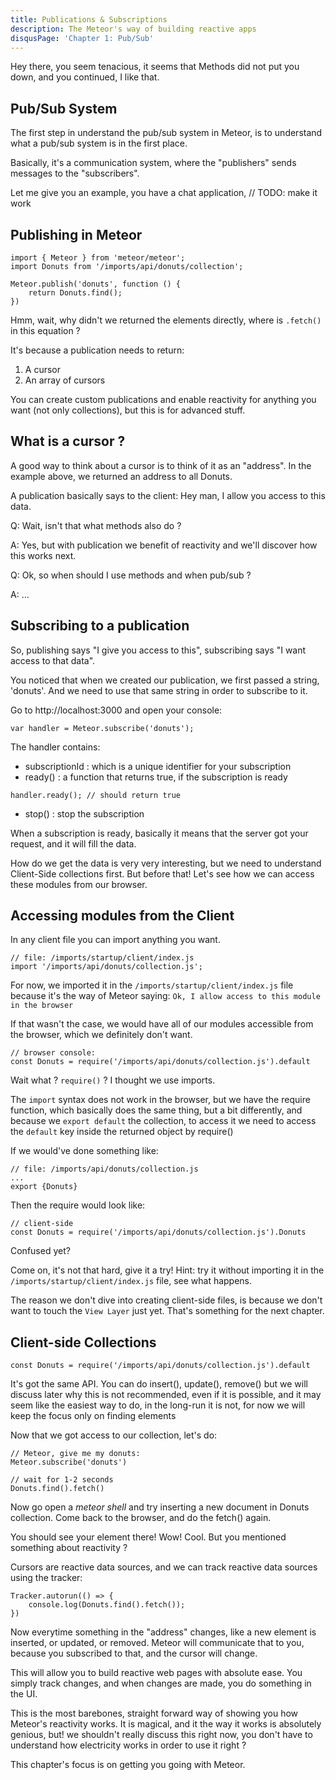 ```yaml
---
title: Publications & Subscriptions
description: The Meteor's way of building reactive apps
disqusPage: 'Chapter 1: Pub/Sub'
---
```


Hey there, you seem tenacious, it seems that Methods did not put you down, and you continued, I like that.

## Pub/Sub System

The first step in understand the pub/sub system in Meteor, is to understand what a pub/sub system is in the first place.

Basically, it's a communication system, where the "publishers" sends messages to the "subscribers".

Let me give you an example, you have a chat application, // TODO: make it work

## Publishing in Meteor

```
import { Meteor } from 'meteor/meteor';
import Donuts from '/imports/api/donuts/collection';

Meteor.publish('donuts', function () {
    return Donuts.find();
})
```

Hmm, wait, why didn't we returned the elements directly, where is `.fetch()` in this equation ?

It's because a publication needs to return:
1. A cursor
2. An array of cursors

You can create custom publications and enable reactivity for anything you want (not only collections), 
but this is for advanced stuff.

## What is a cursor ?

A good way to think about a cursor is to think of it as an "address". In the example above, we returned an address
to all Donuts.

A publication basically says to the client:
Hey man, I allow you access to this data.

Q: Wait, isn't that what methods also do ?

A: Yes, but with publication we benefit of reactivity and we'll discover how this works next.

Q: Ok, so when should I use methods and when pub/sub ?

A: ...

## Subscribing to a publication

So, publishing says "I give you access to this", subscribing says "I want access to that data".

You noticed that when we created our publication, we first passed a string, 'donuts'. And we need to use
that same string in order to subscribe to it.

Go to http://localhost:3000 and open your console:
```
var handler = Meteor.subscribe('donuts');
```

The handler contains:
- subscriptionId : which is a unique identifier for your subscription
- ready() : a function that returns true, if the subscription is ready
```
handler.ready(); // should return true
```
- stop() : stop the subscription

When a subscription is ready, basically it means that the server got your request, and it will fill the data.

How do we get the data is very very interesting, but we need to understand Client-Side collections first. But before that! 
Let's see how we can access these modules from our browser.

## Accessing modules from the Client

In any client file you can import anything you want.
```
// file: /imports/startup/client/index.js
import '/imports/api/donuts/collection.js';
```

For now, we imported it in the `/imports/startup/client/index.js` file because it's the way of Meteor saying:
`Ok, I allow access to this module in the browser`

If that wasn't the case, we would have all of our modules accessible from the browser, which we definitely don't want.

```
// browser console:
const Donuts = require('/imports/api/donuts/collection.js').default
```

Wait what ? `require()` ? I thought we use imports.

The `import` syntax does not work in the browser, but we have the require function, which basically does the same thing, but a bit differently, 
and because we `export default` the collection, to access it we need to access the `default` key inside the returned object by require()

If we would've done something like:

```
// file: /imports/api/donuts/collection.js
... 
export {Donuts}
```

Then the require would look like:

```
// client-side
const Donuts = require('/imports/api/donuts/collection.js').Donuts
```

Confused yet?

Come on, it's not that hard, give it a try! Hint: try it without importing it in the `/imports/startup/client/index.js` file, see what happens.

The reason we don't dive into creating client-side files, is because we don't want to touch the `View Layer` just yet. That's something for the next chapter.

## Client-side Collections

```
const Donuts = require('/imports/api/donuts/collection.js').default
```

It's got the same API. You can do insert(), update(), remove() but we will discuss later why this is not recommended, even if it is possible,
and it may seem like the easiest way to do, in the long-run it is not, for now we will keep the focus only on finding elements

Now that we got access to our collection, let's do:
```
// Meteor, give me my donuts:
Meteor.subscribe('donuts')

// wait for 1-2 seconds
Donuts.find().fetch()
```

Now go open a *meteor shell* and try inserting a new document in Donuts collection. Come back to the browser, and do the fetch() again.

You should see your element there!
Wow! Cool. But you mentioned something about reactivity ?

Cursors are reactive data sources, and we can track reactive data sources using the tracker:

```
Tracker.autorun(() => {
    console.log(Donuts.find().fetch());
})
```

Now everytime something in the "address" changes, like a new element is inserted, or updated, or removed. Meteor will communicate that to you, because you subscribed to that, and the cursor will change.

This will allow you to build reactive web pages with absolute ease. You simply track changes, and when changes are made, you do something in the UI.

This is the most barebones, straight forward way of showing you how Meteor's reactivity works. 
It is magical, and it the way it works is absolutely genious, but! we shouldn't really discuss this right now,
you don't have to understand how electricity works in order to use it right ?

This chapter's focus is on getting you going with Meteor.



 





